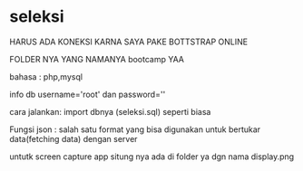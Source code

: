# seleksi

HARUS ADA KONEKSI KARNA SAYA PAKE BOTTSTRAP ONLINE

FOLDER NYA YANG NAMANYA bootcamp YAA

bahasa : php,mysql

info db username='root' dan password=''

cara jalankan: import dbnya (seleksi.sql) seperti biasa

Fungsi json : salah satu format yang bisa digunakan untuk bertukar data(fetching data) dengan server

untutk screen capture app situng nya ada di folder ya dgn nama display.png



